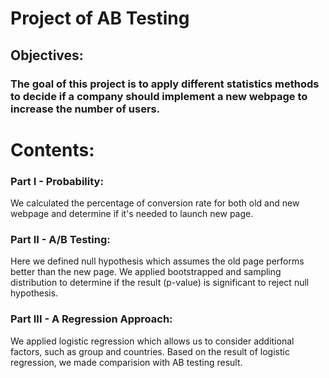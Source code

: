 # Project of AB Testing

## Objectives:
### The goal of this project is to apply different statistics methods to decide if a company should implement a new webpage to increase the number of users.

# Contents:
### Part I - Probability: 
We calculated the percentage of conversion rate for both old and new webpage and determine if it's needed to launch new page.

### Part II - A/B Testing: 
Here we defined null hypothesis which assumes the old page performs better than the new page. We applied bootstrapped and sampling distribution to determine if the result (p-value) is significant to reject null hypothesis.


### Part III - A Regression Approach:
We applied logistic regression which allows us to consider additional factors, such as group and countries. Based on the result of logistic regression, we made comparision with AB testing result.
